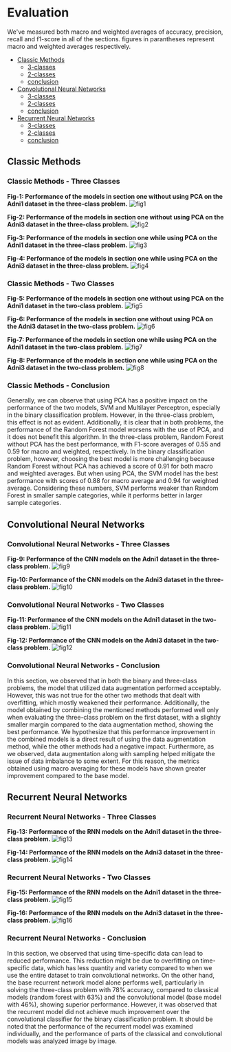 # Evaluation

We've measured both macro and weighted averages of accuracy, precision, recall and f1-score in all of the sections.
figures in parantheses represent macro and weighted averages respectively.

- [Classic Methods](#classic-methods)
  - [3-classes](#classic-methods---three-classes)
  - [2-classes](#classic-methods---two-classes)
  - [conclusion](#classic-methods---conclusion)
- [Convolutional Neural Networks](#installation)
  - [3-classes](#convolutional-neural-networks---three-classes)
  - [2-classes](#convolutional-neural-networks---two-classes)
  - [conclusion](#convolutional-neural-networks---conclusion)
- [Recurrent Neural Networks](#installation)
  - [3-classes](#recurrent-neural-networks---three-classes)
  - [2-classes](#recurrent-neural-networks---two-classes)
  - [conclusion](#recurrent-neural-networks---conclusion)

## Classic Methods

### Classic Methods - Three Classes

**Fig-1: Performance of the models in section one without using PCA on the Adni1 dataset in the three-class problem.**
![fig1](./3%20-%20classic-methods/tables/fig1.png)

**Fig-2: Performance of the models in section one without using PCA on the Adni3 dataset in the three-class problem.**
![fig2](./3%20-%20classic-methods/tables/fig2.png)

**Fig-3: Performance of the models in section one while using PCA on the Adni1 dataset in the three-class problem.**
![fig3](./3%20-%20classic-methods/tables/fig3.png)

**Fig-4: Performance of the models in section one while using PCA on the Adni3 dataset in the three-class problem.**
![fig4](./3%20-%20classic-methods/tables/fig4.png)

### Classic Methods - Two Classes

**Fig-5: Performance of the models in section one without using PCA on the Adni1 dataset in the two-class problem.**
![fig5](./3%20-%20classic-methods/tables/fig5.png)

**Fig-6: Performance of the models in section one without using PCA on the Adni3 dataset in the two-class problem.**
![fig6](./3%20-%20classic-methods/tables/fig6.png)

**Fig-7: Performance of the models in section one while using PCA on the Adni1 dataset in the two-class problem.**
![fig7](./3%20-%20classic-methods/tables/fig7.png)

**Fig-8: Performance of the models in section one while using PCA on the Adni3 dataset in the two-class problem.**
![fig8](./3%20-%20classic-methods/tables/fig8.png)

### Classic Methods - Conclusion

Generally, we can observe that using PCA has a positive impact on the performance of the two models, SVM and Multilayer Perceptron, especially in the binary classification problem. However, in the three-class problem, this effect is not as evident. Additionally, it is clear that in both problems, the performance of the Random Forest model worsens with the use of PCA, and it does not benefit this algorithm. In the three-class problem, Random Forest without PCA has the best performance, with F1-score averages of 0.55 and 0.59 for macro and weighted, respectively. In the binary classification problem, however, choosing the best model is more challenging because Random Forest without PCA has achieved a score of 0.91 for both macro and weighted averages. But when using PCA, the SVM model has the best performance with scores of 0.88 for macro average and 0.94 for weighted average. Considering these numbers, SVM performs weaker than Random Forest in smaller sample categories, while it performs better in larger sample categories.

## Convolutional Neural Networks

### Convolutional Neural Networks - Three Classes

**Fig-9: Performance of the CNN models on the Adni1 dataset in the three-class problem.**
![fig9](./4%20-%20convolutional-neural-networks/tables/fig9.png)

**Fig-10: Performance of the CNN models on the Adni3 dataset in the three-class problem.**
![fig10](./4%20-%20convolutional-neural-networks/tables/fig10.png)

### Convolutional Neural Networks - Two Classes

**Fig-11: Performance of the CNN models on the Adni1 dataset in the two-class problem.**
![fig11](./4%20-%20convolutional-neural-networks/tables/fig11.png)

**Fig-12: Performance of the CNN models on the Adni3 dataset in the two-class problem.**
![fig12](./4%20-%20convolutional-neural-networks/tables/fig12.png)

### Convolutional Neural Networks - Conclusion

In this section, we observed that in both the binary and three-class problems, the model that utilized data augmentation performed acceptably. However, this was not true for the other two methods that dealt with overfitting, which mostly weakened their performance. Additionally, the model obtained by combining the mentioned methods performed well only when evaluating the three-class problem on the first dataset, with a slightly smaller margin compared to the data augmentation method, showing the best performance. We hypothesize that this performance improvement in the combined models is a direct result of using the data augmentation method, while the other methods had a negative impact. Furthermore, as we observed, data augmentation along with sampling helped mitigate the issue of data imbalance to some extent. For this reason, the metrics obtained using macro averaging for these models have shown greater improvement compared to the base model.

## Recurrent Neural Networks

### Recurrent Neural Networks - Three Classes

**Fig-13: Performance of the RNN models on the Adni1 dataset in the three-class problem.**
![fig13](./5%20-%20recurrent-neural-networks/tables/fig13.png)

**Fig-14: Performance of the RNN models on the Adni3 dataset in the three-class problem.**
![fig14](./5%20-%20recurrent-neural-networks/tables/fig14.png)

### Recurrent Neural Networks - Two Classes

**Fig-15: Performance of the RNN models on the Adni1 dataset in the three-class problem.**
![fig15](./5%20-%20recurrent-neural-networks/tables/fig15.png)

**Fig-16: Performance of the RNN models on the Adni3 dataset in the three-class problem.**
![fig16](./5%20-%20recurrent-neural-networks/tables/fig16.png)

### Recurrent Neural Networks - Conclusion

In this section, we observed that using time-specific data can lead to reduced performance. This reduction might be due to overfitting on time-specific data, which has less quantity and variety compared to when we use the entire dataset to train convolutional networks. On the other hand, the base recurrent network model alone performs well, particularly in solving the three-class problem with 78% accuracy, compared to classical models (random forest with 63%) and the convolutional model (base model with 46%), showing superior performance. However, it was observed that the recurrent model did not achieve much improvement over the convolutional classifier for the binary classification problem. It should be noted that the performance of the recurrent model was examined individually, and the performance of parts of the classical and convolutional models was analyzed image by image.
